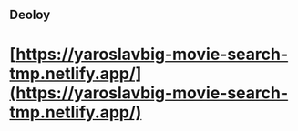 ## Deoloy
# [https://yaroslavbig-movie-search-tmp.netlify.app/](https://yaroslavbig-movie-search-tmp.netlify.app/)
